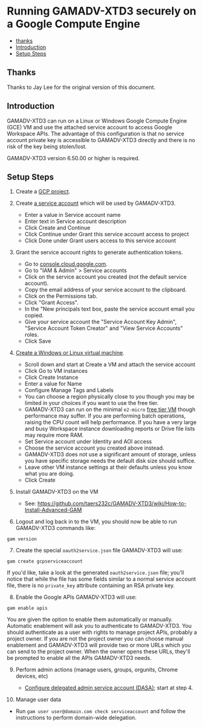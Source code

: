 # Running GAMADV-XTD3 securely on a Google Compute Engine
- [thanks](#thanks)
- [Introduction](#introduction)
- [Setup Steps](#setup-steps)

## Thanks

Thanks to Jay Lee for the original version of this document.

## Introduction
GAMADV-XTD3 can run on a Linux or Windows Google Compute Engine (GCE) VM and use the attached service account to access Google Workspace APIs. The advantage of this configuration is that no service account private key is accessible to GAMADV-XTD3 directly and there is no risk of the key being stolen/lost.

GAMADV-XTD3 version 6.50.00 or higher is required.

## Setup Steps
1. Create a [GCP project](https://cloud.google.com/resource-manager/docs/creating-managing-projects).

2. Create [a service account](https://cloud.google.com/iam/docs/creating-managing-service-accounts) which will be used by GAMADV-XTD3.
   * Enter a value in Service account name
   * Enter text in Service account description
   * Click Create and Continue
   * Click Continue under Grant this service account access to project
   * Click Done under Grant users access to this service account
 
3. Grant the service account rights to generate authentication tokens.
   * Go to [console.cloud.google.com](https://console.cloud.google.com).
   * Go to "IAM & Admin" > Service accounts
   * Click on the service account you created (not the default service account).
   * Copy the email address of your service account to the clipboard.
   * Click on the Permissions tab.
   * Click "Grant Access".
   * In the "New principals text box, paste the service account email you copied.
   * Give your service account the "Service Account Key Admin", "Service Account Token Creator" and "View Service Accounts" roles.
   * Click Save

4. [Create a Windows or Linux virtual machine](https://cloud.google.com/compute/docs/access/create-enable-service-accounts-for-instances).
   * Scroll down and start at Create a VM and attach the service account
   * Click Go to VM instances
   * Click Create Instance
   * Enter a value for Name
   * Configure Manage Tags and Labels
   * You can choose a region physically close to you though you may be limited in your choices if you want to use the free tier.
   * GAMADV-XTD3 can run on the minimal `e2-micro` [free tier VM](https://cloud.google.com/free/docs/free-cloud-features#compute) though performance may suffer. If you are performing batch operations, raising the CPU count will help performance. If you have a very large and busy Workspace instance downloading reports or Drive file lists may require more RAM.
   * Set Service account under Identity and AOI access
   * Choose the service account you created above instead.
   * GAMADV-XTD3 does not use a significant amount of storage, unless you have specific storage needs the default disk size should suffice.
   * Leave other VM instance settings at their defaults unless you know what you are doing.
   * Click Create

5. Install GAMADV-XTD3 on the VM
   * See: https://github.com/taers232c/GAMADV-XTD3/wiki/How-to-Install-Advanced-GAM

6. Logout and log back in to the VM, you should now be able to run GAMADV-XTD3 commands like:
```
gam version
```

7. Create the special `oauth2service.json` file GAMADV-XTD3 will use:
```
gam create gcpserviceaccount
```
If you'd like, take a look at the generated ```oauth2service.json``` file;
you'll notice that while the file has some fields similar to a normal service account file, there is no `private_key` attribute containing an RSA private key.

8. Enable the Google APIs GAMADV-XTD3 will use:
```
gam enable apis
```
You are given the option to enable them automatically or manually. Automatic enablement will ask you to authenticate to GAMADV-XTD3. You should authenticate as a user with rights to manage project APIs, probably a project owner. If you are not the project owner you can choose manual enablement and GAMADV-XTD3 will provide two or more URLs which you can send to the project owner. When the owner opens these URLs, they'll be prompted to enable all the APIs GAMADV-XTD3 needs.

9. Perform admin actions (manage users, groups, orgunits, Chrome devices, etc)
   * [Configure delegated admin service account (DASA)](https://github.com/taers232c/GAMADV-XTD3/wiki/Using-GAMADV-XTD3-with-a-delegated-admin-service-account); start at step 4.

10. Manage user data
   * Run ```gam user user@domain.com check serviceaccount``` and follow the instructions to perform domain-wide delegation.
